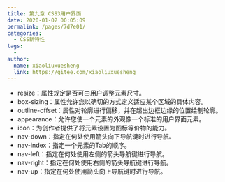 ```yaml
---
title: 第九章 CSS3用户界面
date: 2020-01-02 00:05:09
permalink: /pages/7d7e01/
categories:
  - CSS新特性
tags:
  - 
author: 
  name: xiaoliuxuesheng
  link: https://gitee.com/xiaoliuxuesheng
---
```

- resize：属性规定是否可由用户调整元素尺寸。
- box-sizing：属性允许您以确切的方式定义适应某个区域的具体内容。
- outline-offset：属性对轮廓进行偏移，并在超出边框边缘的位置绘制轮廓。
- appearance：允许您使一个元素的外观像一个标准的用户界面元素。
- icon：为创作者提供了将元素设置为图标等价物的能力。
- nav-down：指定在何处使用箭头向下导航键时进行导航。
- nav-index：指定一个元素的Tab的顺序。
- nav-left：指定在何处使用左侧的箭头导航键进行导航。
- nav-right：指定在何处使用右侧的箭头导航键进行导航。
- nav-up：指定在何处使用箭头向上导航键时进行导航。
